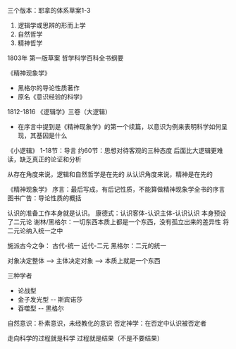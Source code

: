 三个版本：耶拿的体系草案1-3
1. 逻辑学或思辨的形而上学
2. 自然哲学
3. 精神哲学

1803年 第一版草案 哲学科学百科全书纲要

《精神现象学》
- 黑格尔的导论性质著作
- 原名《意识经验的科学》

1812-1816 《逻辑学》三卷（大逻辑）
- 在序言中提到是《精神现象学》的第一个续篇，以意识为例来表明科学如何呈现，其基因是什么

《小逻辑》
1-18节：导言
约60节：思想对待客观的三种态度
后面比大逻辑更难读，缺乏真正的论证和分析

从存在角度来说，逻辑和自然哲学是在先的
从认识角度来说，精神是在先的

《精神现象学》
序言：最后写成，有后记性质，不能算做精神现象学全书的序言
图书广告：导论性质的概括

认识的准备工作本身就是认识。
康德式：认识客体-认识主体-认识认识 本身预设了二元论
谢林/黑格尔：一切东西本质上都是一个东西，没有孤立出来的差异性
将二元论纳入统一之中

施派古今之争：
古代-统一
近代-二元
黑格尔：二元的统一

对象决定整体 --> 主体决定对象 --> 本质上就是一个东西

三种学者
- 论战型
- 金子发光型 -- 斯宾诺莎
- 吞噬型 -- 黑格尔

自然意识：朴素意识，未经教化的意识
否定神学：在否定中认识被否定者

走向科学的过程就是科学
过程就是结果（不是不要结果）




